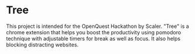 # Tree
This project is intended for the OpenQuest Hackathon by Scaler. "Tree" is a chrome extension that helps you boost the productivity using pomodoro technique with adjustable timers for break as well as focus. It also helps blocking distracting websites. 

